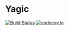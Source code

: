 # Yagic
[![Build Status](https://travis-ci.org/Grognak/yagic.svg?branch=master)](https://travis-ci.org/Grognak/yagic)
[![codecov.io](https://codecov.io/github/Grognak/yagic/coverage.svg?branch=master)](https://codecov.io/github/Grognak/yagic?branch=master)
